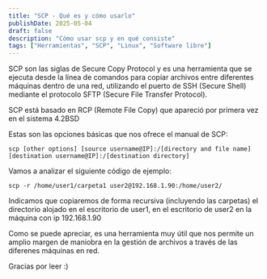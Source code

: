 ```yaml
---
title: "SCP - Qué es y cómo usarlo"
publishDate: 2025-05-04
draft: false
description: "Cómo usar scp y en qué consiste"
tags: ["Herramientas", "SCP", "Linux", "Software libre"]
---
```


SCP son las siglas de Secure Copy Protocol y es una herramienta que se ejecuta desde la línea de comandos para copiar archivos entre diferentes máquinas dentro de una red, utilizando el puerto de SSH (Secure Shell) mediante el protocolo SFTP (Secure File Transfer Protocol).

SCP está basado en RCP (Remote File Copy) que apareció por primera vez en el sistema 4.2BSD

Estas son las opciones básicas que nos ofrece el manual de SCP:

`scp [other options] [source username@IP]:/[directory and file name] [destination username@IP]:/[destination directory]`

Vamos a analizar el siguiente código de ejemplo:

```
scp -r /home/user1/carpeta1 user2@192.168.1.90:/home/user2/
```

Indicamos que copiaremos de forma recursiva (incluyendo las carpetas) el directorio alojado en el escritorio de user1, en el escritorio de user2 en la máquina con ip 192.168.1.90

Como se puede apreciar, es una herramienta muy útil que nos permite un amplio margen de maniobra en la gestión de archivos a través de las diferenes máquinas en red.

Gracias por leer :)
